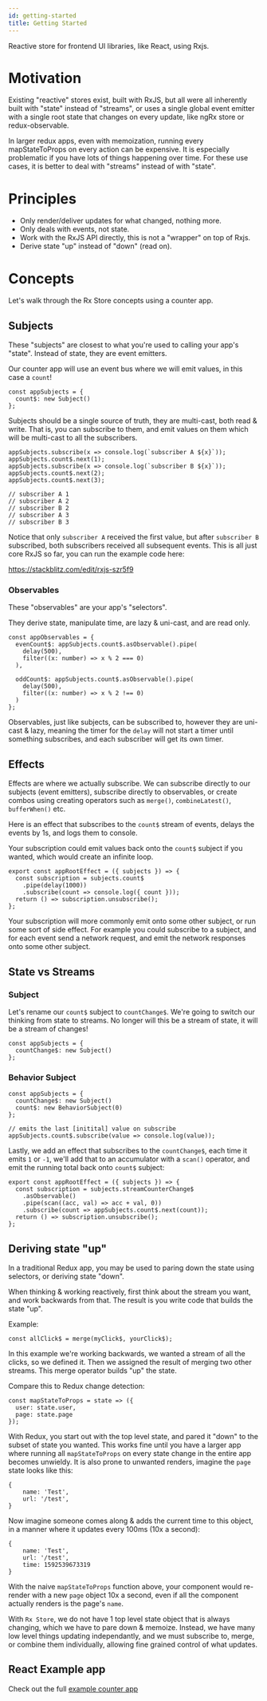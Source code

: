```yaml
---
id: getting-started
title: Getting Started
---
```


Reactive store for frontend UI libraries, like React, using Rxjs.

# Motivation

Existing "reactive" stores exist, built with RxJS, but all were all inherently built with "state" instead of "streams", or uses a single global event emitter with a single root state that changes on every update, like ngRx store or redux-observable.

In larger redux apps, even with memoization, running every mapStateToProps on every action can be expensive. It is especially problematic if you have lots of things happening over time. For these use cases, it is better to deal with "streams" instead of with "state".

# Principles

- Only render/deliver updates for what changed, nothing more.
- Only deals with events, not state.
- Work with the RxJS API directly, this is not a "wrapper" on top of Rxjs.
- Derive state "up" instead of "down" (read on).

# Concepts

Let's walk through the Rx Store concepts using a counter app.

## Subjects

These "subjects" are closest to what you're used to calling your app's "state". Instead of state, they are event emitters.

Our counter app will use an event bus where we will emit values, in this case a `count`!

```tsx
const appSubjects = {
  count$: new Subject()
};
```

Subjects should be a single source of truth,
they are multi-cast, both read & write. That is, you can subscribe to them, and emit values on them which will be multi-cast to all the subscribers.

```tsx
appSubjects.subscribe(x => console.log(`subscriber A ${x}`));
appSubjects.count$.next(1);
appSubjects.subscribe(x => console.log(`subscriber B ${x}`));
appSubjects.count$.next(2);
appSubjects.count$.next(3);

// subscriber A 1
// subscriber A 2
// subscriber B 2
// subscriber A 3
// subscriber B 3
```

Notice that only `subscriber A` received the first value, but after `subscriber B` subscribed, both subscribers received all subsequent events. This is all just core RxJS so far, you can run the example code here:

https://stackblitz.com/edit/rxjs-szr5f9

### Observables

These "observables" are your app's "selectors".

They derive state, manipulate time, are lazy &
uni-cast, and are read only.

```tsx
const appObservables = {
  evenCount$: appSubjects.count$.asObservable().pipe(
    delay(500),
    filter((x: number) => x % 2 === 0)
  ),

  oddCount$: appSubjects.count$.asObservable().pipe(
    delay(500),
    filter((x: number) => x % 2 !== 0)
  )
};
```

Observables, just like subjects, can be subscribed to, however they are uni-cast & lazy, meaning the timer for the `delay` will not start a timer until something subscribes, and each subscriber will get its own timer.

## Effects

Effects are where we actually subscribe. We can subscribe directly to our subjects (event emitters), subscribe directly to observables, or create combos using creating operators such as `merge()`, `combineLatest()`, `bufferWhen()` etc.

Here is an effect that subscribes to the `count$` stream of events, delays the events by 1s, and logs them to console.

Your subscription could emit values back onto the `count$` subject if you wanted, which would create an infinite loop.

```tsx
export const appRootEffect = ({ subjects }) => {
  const subscription = subjects.count$
    .pipe(delay(1000))
    .subscribe(count => console.log({ count }));
  return () => subscription.unsubscribe();
};
```

Your subscription will more commonly emit onto some other subject, or run some sort of side effect. For example you could subscribe to a subject, and for each event send a network request, and emit the network responses onto some other subject.

## State vs Streams

### Subject

Let's rename our `count$` subject to `countChange$`. We're going to switch our thinking from state to streams. No longer will this be a stream of state, it will be a stream of changes!

```tsx
const appSubjects = {
  countChange$: new Subject()
};
```

### Behavior Subject

```tsx
const appSubjects = {
  countChange$: new Subject()
  count$: new BehaviorSubject(0)
};

// emits the last [initital] value on subscribe
appSubjects.count$.subscribe(value => console.log(value));
```

Lastly, we add an effect that subscribes to the `countChange$`, each time it emits `1` or `-1`, we'll add that to an accumulator with a `scan()` operator, and emit the running total back onto `count$` subject:

```tsx
export const appRootEffect = ({ subjects }) => {
  const subscription = subjects.streamCounterChange$
    .asObservable()
    .pipe(scan((acc, val) => acc + val, 0))
    .subscribe(count => appSubjects.count$.next(count));
  return () => subscription.unsubscribe();
};
```

## Deriving state "up"

In a traditional Redux app, you may be used to paring down the state using selectors, or deriving state "down".

When thinking & working reactively, first think about the stream you want, and work backwards from that. The result is you write code that builds the state "up".

Example:

```tsx
const allClick$ = merge(myClick$, yourClick$);
```

In this example we're working backwards, we wanted a stream of all the clicks, so we defined it. Then we assigned the result of merging two other streams. This merge operator builds "up" the state.

Compare this to Redux change detection:

```tsx
const mapStateToProps = state => ({
  user: state.user,
  page: state.page
});
```

With Redux, you start out with the top level state, and pared it "down" to the subset of state you wanted. This works fine until you have a larger app where running all `mapStateToProps` on every state change in the entire app becomes unwieldy. It is also prone to unwanted renders, imagine the `page` state looks like this:

```
{
    name: 'Test',
    url: '/test',
}
```

Now imagine someone comes along & adds the current time to this object, in a manner where it updates every 100ms (10x a second):

```
{
    name: 'Test',
    url: '/test',
    time: 1592539673319
}
```

With the naive `mapStateToProps` function above, your component would re-render with a new `page` object 10x a second, even if all the component actually renders is the page's `name`.

With `Rx Store`, we do not have 1 top level state object that is always changing, which we have to pare down & memoize. Instead, we have many low level things updating independantly, and we must subscribe to, merge, or combine them individually, allowing fine grained control of what updates.

## React Example app

Check out the full [example counter app](https://github.com/rx-store/rx-store/tree/master/packages/react-rx-store-example-counter)
